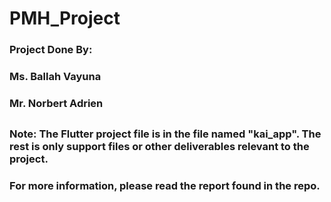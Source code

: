 # PMH_Project
### Project Done By:
### Ms. Ballah Vayuna
### Mr. Norbert Adrien
##
### Note: The Flutter project file is in the file named "kai_app". The rest is only support files or other deliverables relevant to the project.
### For more information, please read the report found in the repo.